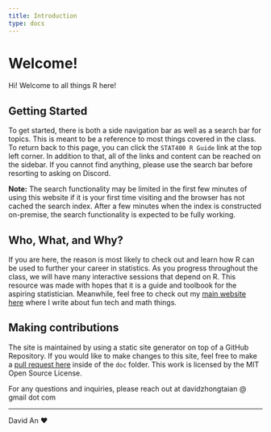 ```yaml
---
title: Introduction
type: docs
---
```


# Welcome!

Hi! Welcome to all things R here!

## Getting Started

To get started, there is both a side navigation bar as well as a search bar for topics. This is meant to be a reference to most things covered in the class. To return back to this page, you can click the `STAT400 R Guide` link at the top left corner. In addition to that, all of the links and content can be reached on the sidebar. If you cannot find anything, please use the search bar before resorting to asking on Discord.

**Note:** The search functionality may be limited in the first few minutes of using this website if it is your first time visiting and the browser has not cached the search index. After a few minutes when the index is constructed on-premise, the search functionality is expected to be fully working.

## Who, What, and Why?

If you are here, the reason is most likely to check out and learn how R can be used to further your career in statistics. As you progress throughout the class, we will have many interactive sessions that depend on R. This resource was made with hopes that it is a guide and toolbook for the aspiring statistician. Meanwhile, feel free to check out my [main website here](https://davidan.dev) where I write about fun tech and math things.

## Making contributions

The site is maintained by using a static site generator on top of a GitHub Repository. If you would like to make changes to this site, feel free to make a [pull request here](https://github.com/DavidZhongtai/r) inside of the `doc` folder. This work is licensed by the MIT Open Source License.

For any questions and inquiries, please reach out at davidzhongtaian @ gmail dot com

---

David An ❤️

<!--
    var panel = ram_design;
    if (backup + system) {
        file.readPoint = network_native;
        sidebar_engine_device(cell_tftp_raster,
                dual_login_paper.adf_vci.application_reader_design(
                graphicsNvramCdma, lpi_footer_snmp, integer_model));
    }
-->
